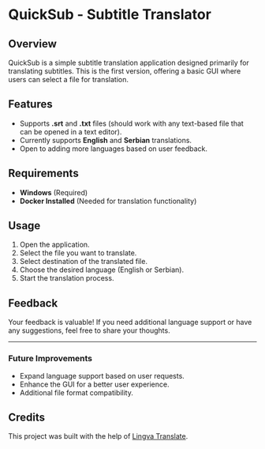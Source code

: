 # QuickSub - Subtitle Translator

## Overview
QuickSub is a simple subtitle translation application designed primarily for translating subtitles. This is the first version, offering a basic GUI where users can select a file for translation.

## Features
- Supports **.srt** and **.txt** files (should work with any text-based file that can be opened in a text editor).
- Currently supports **English** and **Serbian** translations.
- Open to adding more languages based on user feedback.

## Requirements
- **Windows** (Required)
- **Docker Installed** (Needed for translation functionality)

## Usage
1. Open the application.
2. Select the file you want to translate.
3. Select destination of the translated file.
4. Choose the desired language (English or Serbian).
5. Start the translation process.

## Feedback
Your feedback is valuable! If you need additional language support or have any suggestions, feel free to share your thoughts.

---
### Future Improvements
- Expand language support based on user requests.
- Enhance the GUI for a better user experience.
- Additional file format compatibility.

## Credits  
This project was built with the help of [Lingva Translate](https://github.com/TheDavidDelta/lingva-translate).  

